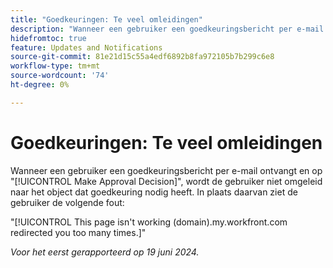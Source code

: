 ```yaml
---
title: "Goedkeuringen: Te veel omleidingen"
description: "Wanneer een gebruiker een goedkeuringsbericht per e-mail ontvangt en op de knop Goedkeuringsbesluit maken klikt, wordt de gebruiker niet omgeleid naar het object dat goedkeuring nodig heeft. In plaats daarvan ziet de gebruiker een fout."
hidefromtoc: true
feature: Updates and Notifications
source-git-commit: 81e21d15c55a4edf6892b8fa972105b7b299c6e8
workflow-type: tm+mt
source-wordcount: '74'
ht-degree: 0%

---
```



# Goedkeuringen: Te veel omleidingen

Wanneer een gebruiker een goedkeuringsbericht per e-mail ontvangt en op &quot;[!UICONTROL Make Approval Decision]&quot;, wordt de gebruiker niet omgeleid naar het object dat goedkeuring nodig heeft. In plaats daarvan ziet de gebruiker de volgende fout:

&quot;[!UICONTROL This page isn't working (domain).my.workfront.com redirected you too many times.]&quot;

_Voor het eerst gerapporteerd op 19 juni 2024._
